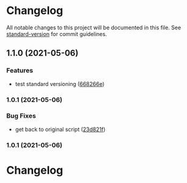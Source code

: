 # Changelog

All notable changes to this project will be documented in this file. See [standard-version](https://github.com/conventional-changelog/standard-version) for commit guidelines.

## 1.1.0 (2021-05-06)


### Features

* test standard versioning ([668266e](https://github.com/shdkej/dotfiles/commit/668266e4aa38fe62f89ef3cc28de1fa34823323f))

### 1.0.1 (2021-05-06)


### Bug Fixes

* get back to original script ([23d821f](https://github.com/shdkej/dotfiles/commit/23d821fccc00b1053084df181d559f05ba684ea3))

### 1.0.1 (2021-05-06)

# Changelog
